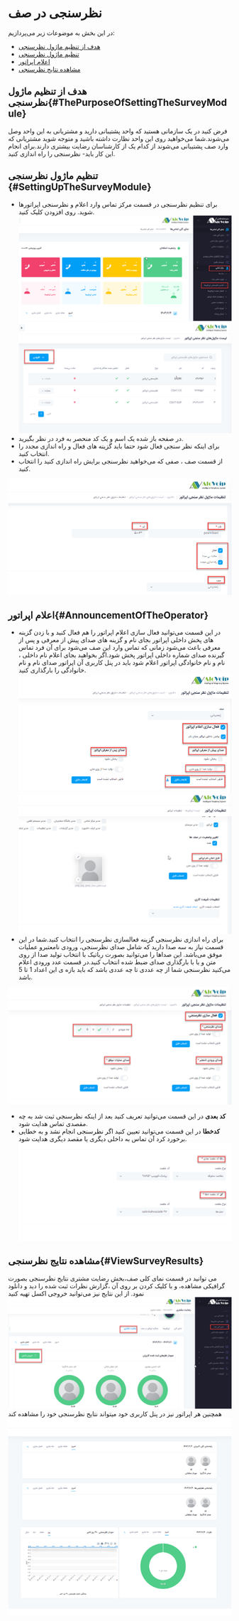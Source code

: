 # نظرسنجی در صف

در این بخش به موضوعات زیر می‌پردازیم:
- [هدف از تنظیم ماژول نظرسنجی ](#ThePurposeOfSettingTheSurveyModule)
- [تنظیم ماژول نظرسنجی ](#SettingUpTheSurveyModule)
- [اعلام اپراتور](#AnnouncementOfTheOperator)
- [مشاهده نتایج نظرسنجی](#ViewSurveyResults)

## هدف از تنظیم ماژول نظرسنجی{#ThePurposeOfSettingTheSurveyModule}
فرض کنید در یک سازمانی هستید که واحد پشتیبانی دارید و مشتریانی به این واحد وصل می‌شوند.شما می‌خواهید روی این واحد نظارت داشته باشید و متوجه شوید مشتریانی که وارد صف پشتیبانی می‌شوند از کدام یک از کارشناسان رضایت 
بیشتری دارند.برای انجام این کار باید- نظرسنجی را راه اندازی کنید.


## تنظیم ماژول نظرسنجی {#SettingUpTheSurveyModule}
- برای تنظیم نظرسنجی در قسمت مرکز تماس وارد اعلام و نظرسنجی اپراتورها شوید. روی افزودن کلیک کنید. 
![باز کردن ماژول نظرسنجی صف ](./Image/voting-1.png)
![باز کردن ماژول نظرسنجی صف ](./Image/voting-2.png)
- در صفحه باز شده یک اسم و یک کد منحصر به فرد در نظر بگیرید.
- برای اینکه نظر سنجی فعال شود حتما باید گزینه های فعال و راه اندازی مجدد را انتخاب کنید.
- از قسمت صف ، صفی که می‌خواهید نظرسنجی برایش راه اندازی کنید را انتخاب کنید.

![تنظیم ماژول نظرسنجی صف ](./Image/voting-3.png)

## اعلام اپراتور{#AnnouncementOfTheOperator}
- در این قسمت می‌توانید فعال سازی اعلام اپراتور را هم فعال کنید و با زدن گزینه های  پخش داخلی اپراتور بجای نام و گزینه های صدای پیش از معرفی و پس از معرفی باعث می‌شود زمانی که تماس وارد این صف می‌شود برای آن فرد تماس گیرنده صدای شماره داخلی اپراتور پخش شود.اگر بخواهید  بجای اعلام نام داخلی ، نام و نام خانوادگی اپراتور اعلام شود باید در پنل کاربری آن اپراتور صدای نام و نام خانوادگی را بارگذاری کنید.
![تنظیم ماژول نظرسنجی صف ](./Image/voting-4.png)
![تنظیم ماژول نظرسنجی صف ](./Image/voting-7.png)
- برای راه اندازی نظرسنجی گزینه فعالسازی نظرسنجی را انتخاب کنید.شما در این قسمت نیاز به سه صدا دارید که شامل صدای نظرسنجی، ورودی نامعتبرو عملیات موفق می‌باشد. این صداها را می‌توانید بصورت رباتیک با انتخاب تولید صدا از روی متن و یا با بارگذاری صدای ضبط شده انتخاب کنید.در قسمت عدد ورودی اعلام می‌کنید نظرسنجی شما از چه عددی تا چه عددی باشد که  باید بازه ی این اعداد 1 تا 5 باشد.

![تنظیم ماژول نظرسنجی صف ](./Image/voting-5.png)
- **کد بعدی**
در این قسمت می‌توانید تعریف کنید بعد از اینکه نظرسنجی ثبت شد به چه مقصدی تماس هدایت شود.
- **کدخطا**
در این قسمت می‌توانید تعیین کنید اگر نظرسنجی انجام نشد و به خطایی برخورد کرد آن تماس به داخلی دیگری یا مقصد دیگری هدایت شود.
![تنظیم ماژول نظرسنجی صف ](./Image/voting-6.png)
## مشاهده نتایج نظرسنجی{#ViewSurveyResults}
می ‌توانید در قسمت نمای کلی صف،بخش رضایت مشتری نتایج نظرسنجی بصورت گرافیکی مشاهده، و با کلیک کردن بر روی آن ،گزارش نظرات ثبت شده را دید و دانلود نمود. از این نتایج نیز می‌توانید خروجی اکسل تهیه کنید
![تنظیم ماژول نظرسنجی صف ](./Image/voting-8.png)
همچنین هر اپراتور نیز در  پنل کاربری خود میتواند نتایج نظرسنجی خود را مشاهده کند
![تنظیم ماژول نظرسنجی صف ](./Image/voting-9.png)
